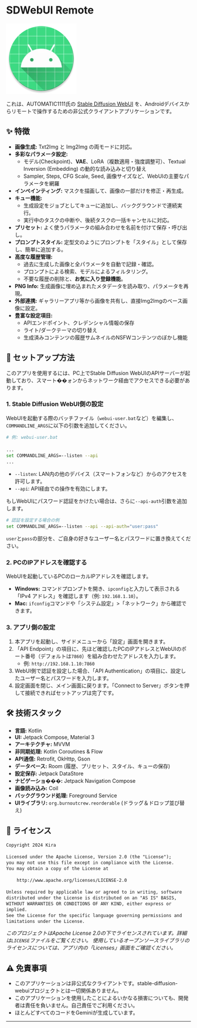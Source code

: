 # SDWebUI Remote

![app_icon.png](app/src/main/res/mipmap-xxxhdpi/ic_launcher_round.webp)

これは、AUTOMATIC1111氏の [Stable Diffusion WebUI](https://github.com/AUTOMATIC1111/stable-diffusion-webui) を、Androidデバイスからリモートで操作するための非公式クライアントアプリケーションです。

## ✨ 特徴

*   **画像生成:** Txt2Img と Img2Img の両モードに対応。
*   **多彩なパラメータ設定:**
    *   モデル(Checkpoint)、**VAE**、LoRA（複数適用・強度調整可）、Textual Inversion (Embedding) の動的な読み込みと切り替え
    *   Sampler, Steps, CFG Scale, Seed, 画像サイズなど、WebUIの主要なパラメータを網羅
*   **インペインティング:** マスクを描画して、画像の一部だけを修正・再生成。
*   **キュー機能:**
    *   生成設定をジョブとしてキューに追加し、バックグラウンドで連続実行。
    *   実行中のタスクの中断や、後続タスクの一括キャンセルに対応。
*   **プリセット:** よく使うパラメータの組み合わせを名前を付けて保存・呼び出し。
*   **プロンプトスタイル:** 定型文のようにプロンプトを「スタイル」として保存し、簡単に追加する。
*   **高度な履歴管理:**
    *   過去に生成した画像と全パラメータを自動で記録・確認。
    *   プロンプトによる検索、モデルによるフィルタリング。
    *   不要な履歴の削除と、**お気に入り登録機能**。
*   **PNG Info:** 生成画像に埋め込まれたメタデータを読み取り、パラメータを再現。
*   **外部連携:** ギャラリーアプリ等から画像を共有し、直接Img2Imgのベース画像に設定。
*   **豊富な設定項目:**
    *   APIエンドポイント、クレデンシャル情報の保存
    *   ライト/ダークテーマの切り替え
    *   生成済みコンテンツの履歴サムネイルのNSFWコンテンツのぼかし機能

## 🚀 セットアップ方法

このアプリを使用するには、PC上でStable Diffusion WebUIのAPIサーバーが起動しており、スマート��ォンからネットワーク経由でアクセスできる必要があります。

### 1. Stable Diffusion WebUI側の設定

WebUIを起動する際のバッチファイル（`webui-user.bat`など）を編集し、`COMMANDLINE_ARGS`に以下の引数を追加してください。

```bash
# 例: webui-user.bat

...
set COMMANDLINE_ARGS=--listen --api
...
```

*   `--listen`: LAN内の他のデバイス（スマートフォンなど）からのアクセスを許可します。
*   `--api`: API経由での操作を有効にします。

もしWebUIにパスワード認証をかけたい場合は、さらに`--api-auth`引数を追加します。

```bash
# 認証を設定する場合の例
set COMMANDLINE_ARGS=--listen --api --api-auth="user:pass"
```

`user`と`pass`の部分を、ご自身の好きなユーザー名とパスワードに置き換えてください。

### 2. PCのIPアドレスを確認する

WebUIを起動しているPCのローカルIPアドレスを確認します。

*   **Windows:** コマンドプロンプトを開き、`ipconfig`と入力して表示される「IPv4 アドレス」を確認します（例: `192.168.1.10`）。
*   **Mac:** `ifconfig`コマンドや「システム設定」>「ネットワーク」から確認できます。

### 3. アプリ側の設定

1.  本アプリを起動し、サイドメニューから「設定」画面を開きます。
2.  「API Endpoint」の項目に、先ほど確認したPCのIPアドレスとWebUIのポート番号（デフォルトは`7860`）を組み合わせたアドレスを入力します。
    *   例: `http://192.168.1.10:7860`
3.  WebUI側で認証を設定した場合、「API Authentication」の項目に、設定したユーザー名とパスワードを入力します。
4.  設定画面を閉じ、メイン画面に戻ります。「Connect to Server」ボタンを押して接続できればセットアップは完了です。

## 🛠️ 技術スタック

*   **言語:** Kotlin
*   **UI:** Jetpack Compose, Material 3
*   **アーキテクチャ:** MVVM
*   **非同期処理:** Kotlin Coroutines & Flow
*   **API通信:** Retrofit, OkHttp, Gson
*   **データベース:** Room (履歴、プリセット、スタイル、キューの保存)
*   **設定保存:** Jetpack DataStore
*   **ナビゲーショ���:** Jetpack Navigation Compose
*   **画像読み込み:** Coil
*   **バックグラウンド処理:** Foreground Service
*   **UIライブラリ:** `org.burnoutcrew.reorderable` (ドラッグ＆ドロップ並び替え)

## 📄 ライセンス

```
Copyright 2024 Kira

Licensed under the Apache License, Version 2.0 (the "License");
you may not use this file except in compliance with the License.
You may obtain a copy of the License at

    http://www.apache.org/licenses/LICENSE-2.0

Unless required by applicable law or agreed to in writing, software
distributed under the License is distributed on an "AS IS" BASIS,
WITHOUT WARRANTIES OR CONDITIONS OF ANY KIND, either express or implied.
See the License for the specific language governing permissions and
limitations under the License.
```

*このプロジェクトはApache License 2.0の下でライセンスされています。詳細は`LICENSE`ファイルをご覧ください。*
*使用しているオープンソースライブラリのライセンスについては、アプリ内の「Licenses」画面をご確認ください。*

## ⚠️ 免責事項

*   このアプリケーションは非公式なクライアントです。stable-diffusion-webuiプロジェクトとは一切関係ありません。
*   このアプリケーションを使用したことによるいかなる損害についても、開発者は責任を負いません。自己責任でご利用ください。
*   ほとんどすべてのコードをGeminiが生成しています。

---